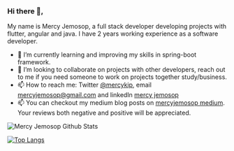 ### Hi there 👋, 
My name is Mercy Jemosop, a full stack developer developing projects with flutter, angular and java. I have 2 years working experience as a software developer.


- 🔭 I’m currently learning and improving my skills in spring-boot framework.
- 👯 I’m looking to collaborate on projects with other developers, reach out to me if you need someone to work on projects together study/business.
- 📫 How to reach me: Twitter [@mercykip](https://twitter.com/kipyegon_mercy), email mercyjemosop@gmail.com and linkedIn [mercy jemosop](https://www.linkedin.com/in/mercy-jemosop/)
- 📫 You can checkout my medium blog posts on [mercyjemosop medium](https://medium.com/@mercyjemosop). Your reviews both negative and positive will be appreciated.

![Mercy Jemosop Github Stats](https://github-readme-stats.vercel.app/api?username=mercykip&&show_icons=true&title_color=ffffff&icon_color=bb2acf&text_color=daf7dc&bg_color=151515)

[![Top Langs](https://github-readme-stats.vercel.app/api/top-langs/?username=mercykip&layout=compact&hide=php,css,html,javascript)](https://github.com/mercykip/github-readme-stats)


